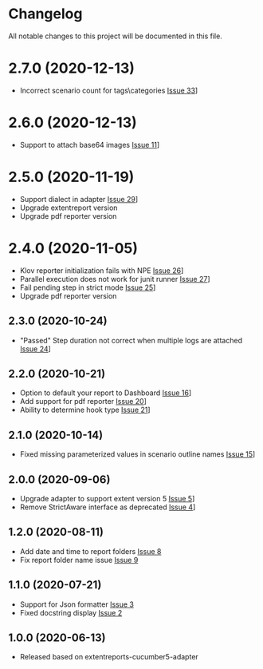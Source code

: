 # Changelog
All notable changes to this project will be documented in this file.

# 2.7.0 (2020-12-13)

* Incorrect scenario count for tags\categories [Issue 33](https://github.com/grasshopper7/extentreports-cucumber6-adapter/issues/33)]

# 2.6.0 (2020-12-13)

* Support to attach base64 images [Issue 11](https://github.com/grasshopper7/extentreports-cucumber6-adapter/issues/11)]

# 2.5.0 (2020-11-19)

* Support dialect in adapter [Issue 29](https://github.com/grasshopper7/extentreports-cucumber6-adapter/issues/29)]
* Upgrade extentreport version
* Upgrade pdf reporter version

# 2.4.0 (2020-11-05)

* Klov reporter initialization fails with NPE [Issue 26](https://github.com/grasshopper7/extentreports-cucumber6-adapter/issues/26)]
* Parallel execution does not work for junit runner [Issue 27](https://github.com/grasshopper7/extentreports-cucumber6-adapter/issues/27)]
* Fail pending step in strict mode [Issue 25](https://github.com/grasshopper7/extentreports-cucumber6-adapter/issues/25)]
* Upgrade pdf reporter version

## 2.3.0 (2020-10-24)

* "Passed" Step duration not correct when multiple logs are attached [Issue 24](https://github.com/grasshopper7/extentreports-cucumber6-adapter/issues/24)]

## 2.2.0 (2020-10-21)

* Option to default your report to Dashboard [Issue 16](https://github.com/grasshopper7/extentreports-cucumber6-adapter/issues/16)]
* Add support for pdf reporter [Issue 20](https://github.com/grasshopper7/extentreports-cucumber6-adapter/issues/20)]
* Ability to determine hook type [Issue 21](https://github.com/grasshopper7/extentreports-cucumber6-adapter/issues/21)]	

## 2.1.0 (2020-10-14)

* Fixed missing parameterized values in scenario outline names [Issue 15](https://github.com/grasshopper7/extentreports-cucumber6-adapter/issues/15)]

## 2.0.0 (2020-09-06)

* Upgrade adapter to support extent version 5 [Issue 5](https://github.com/grasshopper7/extentreports-cucumber6-adapter/issues/5)]
* Remove StrictAware interface as deprecated [Issue 4](https://github.com/grasshopper7/extentreports-cucumber6-adapter/issues/4)]

## 1.2.0 (2020-08-11)

* Add date and time to report folders [Issue 8](https://github.com/grasshopper7/extentreports-cucumber6-adapter/issues/8)
* Fix report folder name issue [Issue 9](https://github.com/grasshopper7/extentreports-cucumber5-adapter/issues/9)

## 1.1.0 (2020-07-21)

* Support for Json formatter [Issue 3](https://github.com/grasshopper7/extentreports-cucumber6-adapter/issues/3)
* Fixed docstring display [Issue 2](https://github.com/grasshopper7/extentreports-cucumber6-adapter/issues/2)

## 1.0.0 (2020-06-13)

* Released based on extentreports-cucumber5-adapter
